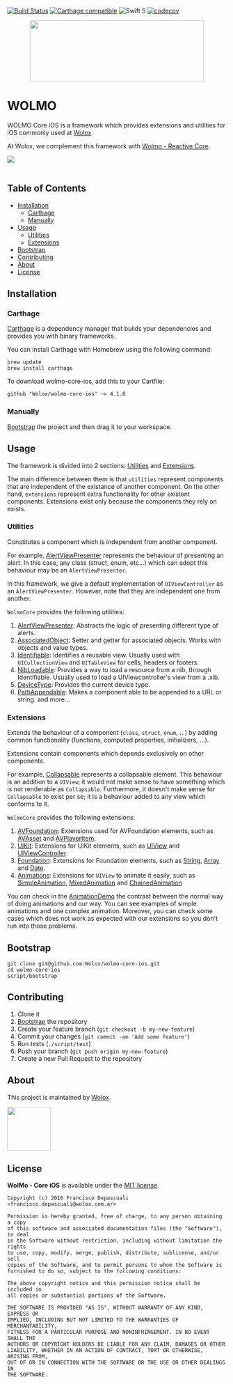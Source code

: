 [![Build Status](https://app.bitrise.io/app/d026a7fe0c9dc2f4/status.svg?token=9MLbGXfHBhZKaL4KXXmpHQ&branch=master)](https://app.bitrise.io/app/d026a7fe0c9dc2f4)
[![Carthage compatible](https://img.shields.io/badge/Carthage-compatible-4BC51D.svg)](https://github.com/Carthage/Carthage)
![Swift 5](https://img.shields.io/badge/Swift-5-orange?logo=swift)
[![codecov](https://codecov.io/gh/Wolox/wolmo-core-ios/branch/master/graph/badge.svg?token=NwIrvzjHHP)](https://codecov.io/gh/Wolox/wolmo-core-ios)

<p align="center">
  <img height="140px" width="400px" src="https://cloud.githubusercontent.com/assets/4109119/25450281/cac5979e-2a94-11e7-9176-8e323df5dab8.png"/>
</p>

# WOLMO

WOLMO Core iOS is a framework which provides extensions and utilities for iOS commonly used at [Wolox](http://www.wolox.com.ar/).

At Wolox, we complement this framework with [Wolmo - Reactive Core](https://github.com/Wolox/wolmo-reactive-core-ios).

<img src="https://github.com/Wolox/wolmo-core-ios/blob/master/Screenshots/animationDemo.gif"></a>
<br><br/>


## Table of Contents

  * [Installation](#installation)
    * [Carthage](#carthage)
    * [Manually](#manually)
  * [Usage](#usage)
    * [Utilities](#utilities)
    * [Extensions](#extensions)
  * [Bootstrap](#bootstrap)
  * [Contributing](#contributing)
  * [About](#about)
  * [License](#license)

## Installation

### Carthage

[Carthage](https://github.com/Carthage/Carthage) is a dependency manager that builds your dependencies and provides you with binary frameworks.

You can install Carthage with Homebrew using the following command:

```
brew update
brew install carthage
```
To download wolmo-core-ios, add this to your Cartfile:
```
github "Wolox/wolmo-core-ios" ~> 4.1.0
```

### Manually
[Bootstrap](#bootstrap) the project and then drag it to your workspace.

## Usage

The framework is divided into 2 sections: [Utilities](#utilities) and [Extensions](#extensions).

The main difference between them is that `utilities` represent components that are independent of the existance of another component. On the other hand, `extensions` represent extra functionality for other existent components. Extensions exist only because the components they rely on exists.

### Utilities
Constitutes a component which is independent from another component.

For example, [AlertViewPresenter](WolmoCore/Utilities/Alerts/AlertViewPresenter.swift) represents the behaviour of presenting an alert. In this case, any class (struct, enum, etc...) which can adopt this behaviour may be an `AlertViewPresenter`.

In this framework, we give a default implementation of `UIViewController` as an `AlertViewPresenter`. However, note that they are independent one from another.

`WolmoCore` provides the following utilities:

1. [AlertViewPresenter](WolmoCore/Utilities/Alerts/AlertViewPresenter.swift): Abstracts the logic of presenting different type of alerts.
2. [AssociatedObject](WolmoCore/Utilities/AssociatedObject.swift): Setter and getter for associated objects. Works with objects and value types.
3. [Identifiable](WolmoCore/Utilities/Identifiable.swift): Identifies a reusable view. Usually used with `UICollectionView` and `UITableView` for cells, headers or footers.
4. [NibLoadable](WolmoCore/Utilities/NibLoadable.swift): Provides a way to load a resource from a nib, through Identifiable. Usually used to load a UIViewcontroller's view from a .xib.
5. [DeviceType](WolmoCore/Utilities/DeviceType.swift): Provides the current device type.
6. [PathAppendable](WolmoCore/Utilities/PathAppendable.swift): Makes a component able to be appended to a URL or string.
and more...

### Extensions
Extends the behaviour of a component (`class`, `struct`, `enum`, ...) by adding common functionality (functions, computed properties, initializers, ...).

Extensions contain components which depends exclusively on other components.

For example, [Collapsable](WolmoCore/Extensions/UIKit/UIView/Collapsable.swift) represents a collapsable element. This behaviour is an addition to a `UIView`; it would not make sense to have something which is not renderable as `Collapsable`. Furthermore, it doesn't make sense for `Collapsable` to exist per se; it is a behaviour added to any view which conforms to it.

`WolmoCore` provides the following extensions:

1. [AVFoundation](WolmoCore/Extensions/AVFoundation): Extensions used for AVFoundation elements, such as [AVAsset](WolmoCore/Extensions/AVFoundation/AVAsset.swift) and [AVPlayerItem](WolmoCore/Extensions/AVFoundation/AVPlayerItem.swift).
2. [UIKit](WolmoCore/Extensions/UIKit): Extensions for UIKit elements, such as [UIView](WolmoCore/Extensions/UIKit/UIView/UIView.swift) and [UIViewController](WolmoCore/Extensions/UIKit/UIViewController.swift).
3. [Foundation](WolmoCore/Extensions/Foundation): Extensions for Foundation elements, such as [String](WolmoCore/Extensions/Foundation/String.swift), [Array](WolmoCore/Extensions/Foundation/Array.swift) and [Date](WolmoCore/Extensions/Foundation/Date.swift).
4. [Animations](WolmoCore/Extensions/Animations): Extensions for `UIView` to animate it easily, such as [SimpleAnimation](WolmoCore/Extensions/Animations/SimpleAnimation.swift), [MixedAnimation](WolmoCore/Extensions/Animations/MixedAnimation.swift) and [ChainedAnimation](WolmoCore/Extensions/Animations/ChainedAnimation.swift)

You can check in the [AnimationDemo](AnimationDemo/ViewController.swift) the contrast between the normal way of doing animations and our way.
You can see examples of simple animations and one complex animation.
Moreover, you can check some cases which does not work as expected with our extensions so you don't run into those problems.

## Bootstrap
```
git clone git@github.com:Wolox/wolmo-core-ios.git
cd wolmo-core-ios
script/bootstrap
```

## Contributing
1. Clone it
2. [Bootstrap](#bootstrap) the repository
3. Create your feature branch (`git checkout -b my-new-feature`)
4. Commit your changes (`git commit -am 'Add some feature'`)
5. Run tests (`./script/test`)
6. Push your branch (`git push origin my-new-feature`)
7. Create a new Pull Request to the repository

## About

This project is maintained by [Wolox](http://www.wolox.com.ar).

<img height="100px" src="https://user-images.githubusercontent.com/11547820/142273110-5fb5be3f-e215-41af-844d-343a6134d80c.png"/>

## License
**WolMo - Core iOS** is available under the [MIT license](LICENSE.txt).

    Copyright (c) 2016 Francisco Depascuali <francisco.depascuali@wolox.com.ar>

    Permission is hereby granted, free of charge, to any person obtaining a copy
    of this software and associated documentation files (the "Software"), to deal
    in the Software without restriction, including without limitation the rights
    to use, copy, modify, merge, publish, distribute, sublicense, and/or sell
    copies of the Software, and to permit persons to whom the Software is
    furnished to do so, subject to the following conditions:

    The above copyright notice and this permission notice shall be included in
    all copies or substantial portions of the Software.

    THE SOFTWARE IS PROVIDED "AS IS", WITHOUT WARRANTY OF ANY KIND, EXPRESS OR
    IMPLIED, INCLUDING BUT NOT LIMITED TO THE WARRANTIES OF MERCHANTABILITY,
    FITNESS FOR A PARTICULAR PURPOSE AND NONINFRINGEMENT. IN NO EVENT SHALL THE
    AUTHORS OR COPYRIGHT HOLDERS BE LIABLE FOR ANY CLAIM, DAMAGES OR OTHER
    LIABILITY, WHETHER IN AN ACTION OF CONTRACT, TORT OR OTHERWISE, ARISING FROM,
    OUT OF OR IN CONNECTION WITH THE SOFTWARE OR THE USE OR OTHER DEALINGS IN
    THE SOFTWARE.
